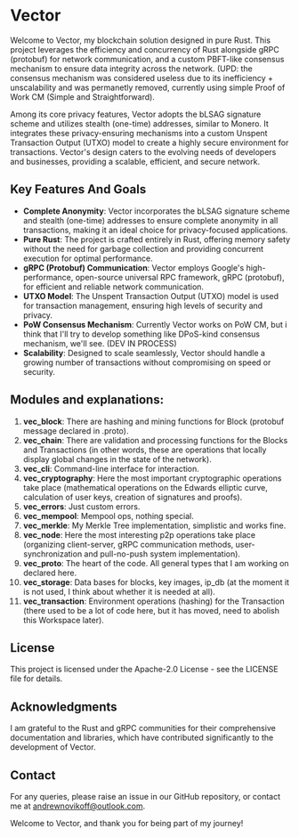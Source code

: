 # Vector

Welcome to Vector, my blockchain solution designed in pure Rust. This project leverages the efficiency and concurrency of Rust alongside gRPC (protobuf) for network communication, and a custom PBFT-like consensus mechanism to ensure data integrity across the network.
(UPD: the consensus mechanism was considered useless due to its inefficiency + unscalability and was permanetly removed, currently using simple Proof of Work CM (Simple and Straightforward).

Among its core privacy features, Vector adopts the bLSAG signature scheme and utilizes stealth (one-time) addresses, similar to Monero. It integrates these privacy-ensuring mechanisms into a custom Unspent Transaction Output (UTXO) model to create a highly secure environment for transactions. Vector's design caters to the evolving needs of developers and businesses, providing a scalable, efficient, and secure network.

## Key Features And Goals

- **Complete Anonymity**: Vector incorporates the bLSAG signature scheme and stealth (one-time) addresses to ensure complete anonymity in all transactions, making it an ideal choice for privacy-focused applications.
- **Pure Rust**: The project is crafted entirely in Rust, offering memory safety without the need for garbage collection and providing concurrent execution for optimal performance.
- **gRPC (Protobuf) Communication**: Vector employs Google's high-performance, open-source universal RPC framework, gRPC (protobuf), for efficient and reliable network communication.
- **UTXO Model**: The Unspent Transaction Output (UTXO) model is used for transaction management, ensuring high levels of security and privacy.
- **PoW Consensus Mechanism**: Currently Vector works on PoW CM, but i think that I'll try to develop something like DPoS-kind consensus mechanism, we'll see. (DEV IN PROCESS)
- **Scalability**: Designed to scale seamlessly, Vector should handle a growing number of transactions without compromising on speed or security.

## Modules and explanations:
1. **vec_block**: There are hashing and mining functions for Block (protobuf message declared in .proto).
2. **vec_chain**: There are validation and processing functions for the Blocks and Transactions (in other words, these are operations that locally display global changes in the state of the network).
3. **vec_cli**: Сommand-line interface for interaction.
4. **vec_cryptography**: Here the most important cryptographic operations take place (mathematical operations on the Edwards elliptic curve, calculation of user keys, creation of signatures and proofs).
5. **vec_errors**: Just custom errors.
6. **vec_mempool**: Mempool ops, nothing special.
7. **vec_merkle**: My Merkle Tree implementation, simplistic and works fine.
8. **vec_node**: Here the most interesting p2p operations take place (organizing client-server, gRPC communication methods, user-synchronization and pull-no-push system implementation).
9. **vec_proto**: The heart of the code. All general types that I am working on declared here.
11. **vec_storage**: Data bases for blocks, key images, ip_db (at the moment it is not used, I think about whether it is needed at all).
12. **vec_transaction**: Environment operations (hashing) for the Transaction (there used to be a lot of code here, but it has moved, need to abolish this Workspace later).

## License
This project is licensed under the Apache-2.0 License - see the LICENSE file for details.

## Acknowledgments
I am grateful to the Rust and gRPC communities for their comprehensive documentation and libraries, which have contributed significantly to the development of Vector.

## Contact
For any queries, please raise an issue in our GitHub repository, or contact me at andrewnovikoff@outlook.com.

Welcome to Vector, and thank you for being part of my journey!